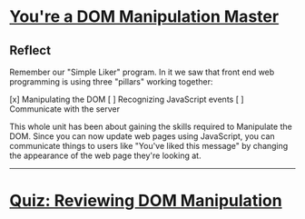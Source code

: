 # [You're a DOM Manipulation Master](https://learn.co/tracks/online-software-engineering-structured/front-end-web-programming/manipulating-the-dom/you-re-a-dom-manipulation-master)

## Reflect

Remember our "Simple Liker" program. In it we saw that front end web programming is using three "pillars" working together:

[x] Manipulating the DOM
[ ] Recognizing JavaScript events
[ ] Communicate with the server

This whole unit has been about gaining the skills required to Manipulate the DOM. Since you can now update web pages using JavaScript, you can communicate things to users like "You've liked this message" by changing the appearance of the web page they're looking at.

----

# [Quiz: Reviewing DOM Manipulation](https://learn.co/tracks/online-software-engineering-structured/front-end-web-programming/manipulating-the-dom/quiz-reviewing-dom-manipulation)

